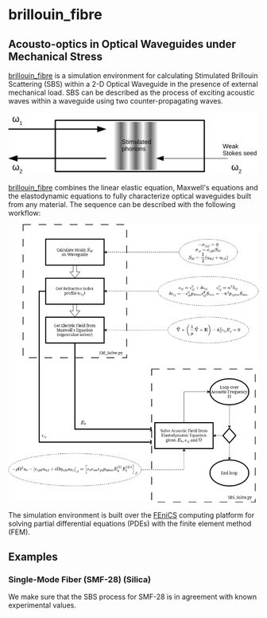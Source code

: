 # brillouin_fibre

## Acousto-optics in Optical Waveguides under Mechanical Stress

[brillouin_fibre](https://github.com/goto-20/brillouin_fibre) is a simulation environment for calculating Stimulated Brillouin Scattering (SBS) within a 2-D Optical Waveguide in the presence of external mechanical load. SBS can be described as the process of exciting acoustic waves within a waveguide using two counter-propagating waves.

![SBS](images/SBS.png "Stimulated Brillouin Scattering (SBS)")

[brillouin_fibre](https://github.com/goto-20/brillouin_fibre) combines the linear elastic equation, Maxwell's equations and the elastodynamic equations to fully characterize optical waveguides built from any material. The sequence can be described with the following workflow:

![Acousto-optics in Optical Waveguides under Mechanical Stress](images/SBS_WorkFlow.png "Acousto-optics in Optical Waveguides under Mechanical Stress")

The simulation environment is built over the [FEniCS](https://fenicsproject.org/) computing platform for solving partial differential equations (PDEs) with the finite element method (FEM).

## Examples

### Single-Mode Fiber (SMF-28) (Silica)

We make sure that the SBS process for SMF-28 is in agreement with known experimental values.
